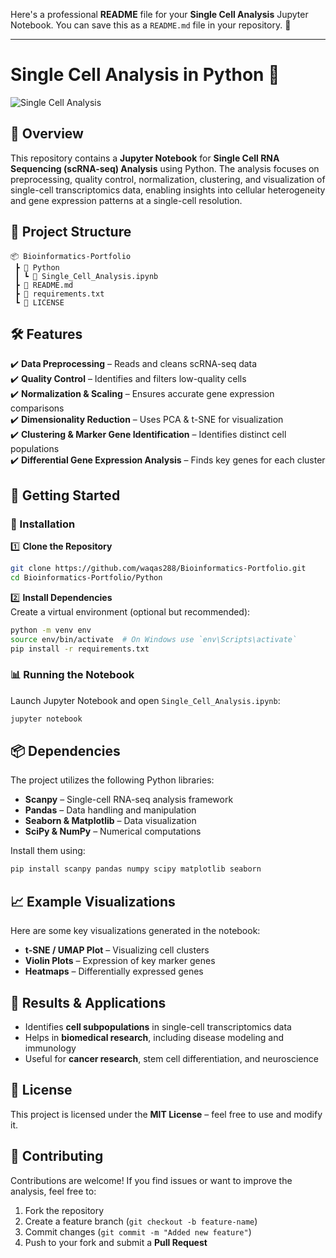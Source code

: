 Here's a professional **README** file for your **Single Cell Analysis** Jupyter Notebook. You can save this as a `README.md` file in your repository. 🚀  

---

# **Single Cell Analysis in Python 🧬**  

![Single Cell Analysis](https://upload.wikimedia.org/wikipedia/commons/4/4c/Single_Cell_Analysis.jpg)  

## **📌 Overview**  
This repository contains a **Jupyter Notebook** for **Single Cell RNA Sequencing (scRNA-seq) Analysis** using Python. The analysis focuses on preprocessing, quality control, normalization, clustering, and visualization of single-cell transcriptomics data, enabling insights into cellular heterogeneity and gene expression patterns at a single-cell resolution.  

## **📂 Project Structure**  
```
📦 Bioinformatics-Portfolio  
 ┣ 📂 Python  
 ┃ ┗ 📜 Single_Cell_Analysis.ipynb  
 ┣ 📜 README.md  
 ┣ 📜 requirements.txt  
 ┗ 📜 LICENSE  
```  

## **🛠 Features**  
✔️ **Data Preprocessing** – Reads and cleans scRNA-seq data  
✔️ **Quality Control** – Identifies and filters low-quality cells  
✔️ **Normalization & Scaling** – Ensures accurate gene expression comparisons  
✔️ **Dimensionality Reduction** – Uses PCA & t-SNE for visualization  
✔️ **Clustering & Marker Gene Identification** – Identifies distinct cell populations  
✔️ **Differential Gene Expression Analysis** – Finds key genes for each cluster  

## **🚀 Getting Started**  

### **🔧 Installation**  
1️⃣ **Clone the Repository**  
```bash
git clone https://github.com/waqas288/Bioinformatics-Portfolio.git
cd Bioinformatics-Portfolio/Python
```
2️⃣ **Install Dependencies**  
Create a virtual environment (optional but recommended):  
```bash
python -m venv env
source env/bin/activate  # On Windows use `env\Scripts\activate`
pip install -r requirements.txt
```

### **📊 Running the Notebook**  
Launch Jupyter Notebook and open `Single_Cell_Analysis.ipynb`:  
```bash
jupyter notebook
```

## **📦 Dependencies**  
The project utilizes the following Python libraries:  
- **Scanpy** – Single-cell RNA-seq analysis framework  
- **Pandas** – Data handling and manipulation  
- **Seaborn & Matplotlib** – Data visualization  
- **SciPy & NumPy** – Numerical computations  

Install them using:  
```bash
pip install scanpy pandas numpy scipy matplotlib seaborn
```

## **📈 Example Visualizations**  
Here are some key visualizations generated in the notebook:  

- **t-SNE / UMAP Plot** – Visualizing cell clusters  
- **Violin Plots** – Expression of key marker genes  
- **Heatmaps** – Differentially expressed genes  

## **📝 Results & Applications**  
- Identifies **cell subpopulations** in single-cell transcriptomics data  
- Helps in **biomedical research**, including disease modeling and immunology  
- Useful for **cancer research**, stem cell differentiation, and neuroscience  

## **📜 License**  
This project is licensed under the **MIT License** – feel free to use and modify it.  

## **🤝 Contributing**  
Contributions are welcome! If you find issues or want to improve the analysis, feel free to:  
1. Fork the repository  
2. Create a feature branch (`git checkout -b feature-name`)  
3. Commit changes (`git commit -m "Added new feature"`)  
4. Push to your fork and submit a **Pull Request**  

